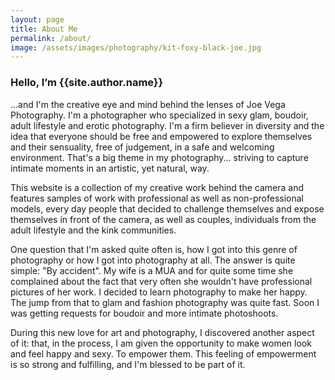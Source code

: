 ```yaml
---
layout: page
title: About Me
permalink: /about/
image: /assets/images/photography/kit-foxy-black-joe.jpg
---
```


<h3 class="font-weight-light mb-4">Hello, I’m <span class="font-weight-bold">{{site.author.name}}</span></h3>


...and I'm the creative eye and mind behind the lenses of Joe Vega Photography. I'm
a photographer who specialized in sexy glam, boudoir, adult lifestyle and erotic photography.
I'm a firm believer in diversity and the idea that everyone should be free and
empowered to explore themselves and their sensuality, free of judgement, in a safe and
welcoming environment. That's a big theme in my photography... striving to capture intimate
moments in an artistic, yet natural, way.

This website is a collection of my creative work behind the camera and features samples
of work with professional as well as non-professional models, every day people that decided to 
challenge themselves and expose themselves in front of the camera, as well as couples,
individuals from the adult lifestyle and the kink communities. 

One question that I'm asked quite often is, how I got into this genre of photography or how
I got into photography at all. The answer is quite simple: "By accident". My wife is a MUA and
for quite some time she complained about the fact that very often she wouldn't have professional
pictures of her work. I decided to learn photography to make her happy. The jump from that to
glam and fashion photography was quite fast. Soon I was getting requests for boudoir and more
intimate photoshoots. 

During this new love for art and photography, I discovered another aspect of it: that, in the
process, I am given the opportunity to make women look and feel happy and sexy. To empower them. 
This feeling of empowerment is so strong and fulfilling, and I'm blessed to be part of it.
